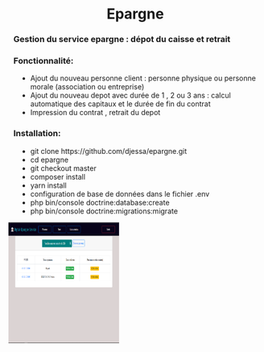 <h1 style="text-align: center;">Epargne </h1>

<h3 style="margin-left: 10px;">Gestion du service epargne : dépot du caisse et  retrait</h3>

<h3 style="margin-left: 10px;">Fonctionnalité: </h3>

<ul style="margin-left: 20px;">
  <li>Ajout du nouveau personne client : personne physique ou personne morale (association ou entreprise)</li>
  <li>Ajout du nouveau depot avec durée de 1 , 2  ou 3 ans : calcul automatique des capitaux et le durée de fin du contrat</li>
  <li>Impression du contrat , retrait du depot</li>
</ul>


<h3 style="margin-left: 10px;">Installation: </h3>

<ul style="margin-left: 20px;">
  <li>git clone https://github.com/djessa/epargne.git</li>
  <li>cd epargne</li>
  <li>git checkout master</li>
  <li>composer install</li>
  <li>yarn install</li>
  <li>configuration de base de données dans le fichier .env</li>
  <li>php bin/console doctrine:database:create</li>
  <li>php bin/console doctrine:migrations:migrate</li>
</ul>

<p>
    <img src="epargne.PNG" width="220" height="240" />
</p>


